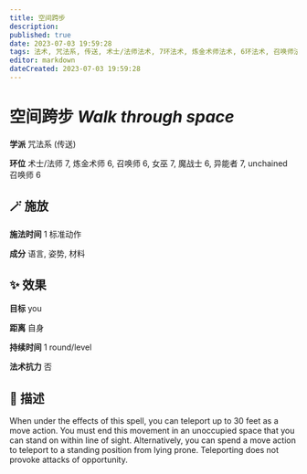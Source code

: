 ```yaml
---
title: 空间跨步
description: 
published: true
date: 2023-07-03 19:59:28
tags: 法术, 咒法系, 传送, 术士/法师法术, 7环法术, 炼金术师法术, 6环法术, 召唤师法术, 女巫法术, 魔战士法术, 异能者法术, unchained 召唤师法术
editor: markdown
dateCreated: 2023-07-03 19:59:28
---
```


# **空间跨步** *Walk through space*

**学派** 咒法系 (传送) 

**环位** 术士/法师 7, 炼金术师 6, 召唤师 6, 女巫 7, 魔战士 6, 异能者 7, unchained 召唤师 6

## 🪄 施放

**施法时间** 1 标准动作

**成分** 语言, 姿势, 材料

## ✨ 效果 

**目标** you 

**距离** 自身  

**持续时间** 1 round/level 

**法术抗力** 否

## 📖 描述

When under the effects of this spell, you can teleport up to 30 feet as a move action. You must end this movement in an unoccupied space that you can stand on within line of sight. Alternatively, you can spend a move action to teleport to a standing position from lying prone. Teleporting does not provoke attacks of opportunity.
    